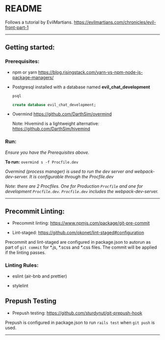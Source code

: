 # README

Follows a tutorial by EvilMartians.
https://evilmartians.com/chronicles/evil-front-part-1

---

## Getting started:

### Prerequisites:

* npm or yarn
https://blog.risingstack.com/yarn-vs-npm-node-js-package-managers/
* Postgresql installed with a database named **evil_chat_development**

   ```sql
   psql
   ```  
   ```sql
   create database evil_chat_development;
   ```  

* Overmind
https://github.com/DarthSim/overmind

   Note: Hivemind is a lightweight alternative: https://github.com/DarthSim/hivemind  


### Run:

*Ensure you have the Prerequisites above.*

**To run:** `overmind s -f Procfile.dev`

*Overmind (process manager) is used to run the dev server and webpack-dev-server. It is configurable through the Procfile.dev*

*Note: there are 2 Procfiles. One for Production `Procfile` and one for development `Procfile.dev`. `Procfile.dev` includes the webpack-dev-server.*


---

## Precommit Linting:

* Precommit linting:
https://www.npmjs.com/package/git-pre-commit

* Lint-staged:
https://github.com/okonet/lint-staged#configuration

Precommit and lint-staged are configured in package.json to autorun as part of `git commit` for \*.js, \*.scss and \*.css files. The commit will be applied if the linting passes.

### Linting Rules:
* eslint
(air-bnb and prettier)

* stylelint

## Prepush Testing

* Prepush testing:
https://github.com/sturdynut/git-prepush-hook

Prepush is configured in package.json to run `rails test` when `git push` is used.

---
